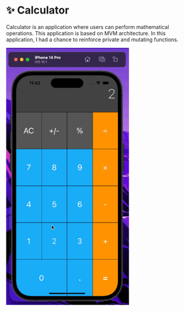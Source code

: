 # :sparkles: Calculator
Calculator is an application where users can perform mathematical operations. This application is based on MVM architecture. In this application, I had a chance to reinforce private and mutating functions.

<p float="left">
<img width="333" src="/Udemy-Dr.Angela_Yu/Projects/017-Calculator/gif/preview.gif">
</p>

